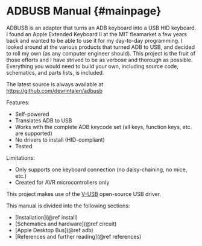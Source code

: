 ADBUSB Manual {#mainpage}
=============

ADBUSB is an adapter that turns an ADB keyboard into a USB HID
keyboard. I found an Apple Extended Keyboard II at the MIT fleamarket
a few years back and wanted to be able to use it for my day-to-day
programming. I looked around at the various products that turned ADB
to USB, and decided to roll my own (as any computer engineer
should). This project is the fruit of those efforts and I have strived
to be as verbose and thorough as possible. Everything you would need
to build your own, including source code, schematics, and parts lists,
is included.

The latest source is always available at https://github.com/devrintalen/adbusb

Features:
* Self-powered
* Translates ADB to USB
* Works with the complete ADB keycode set (all keys, function keys, etc. are supported)
* No drivers to install (HID-compliant)
* Tested

Limitations:
* Only supports one keyboard connection (no daisy-chaining, no mice, etc.)
* Created for AVR microcontrollers only

This project makes use of the [V-USB][vusb] open-source USB driver.

This manual is divided into the following sections:
* [Installation](@ref install)
* [Schematics and hardware](@ref circuit)
* [Apple Desktop Bus](@ref adb)
* [References and further reading](@ref references)

[vusb]: http://www.obdev.at/vusb/
